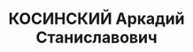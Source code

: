 ---
title: КОСИНСКИЙ Аркадий Станиславович
description: "1903 р. народження, м. Бердичів Житомирської області, поляк, із робітників,\
  \ вища освіта. Проживав у м. Миколаєві. Начальник цеху. \n  Заарештований 28.08.1937\
  \ р. Вироком Військової Колегії Верховного суду СРСР від 08.12.1937 р. засуджений\
  \ до 20 років ув’язнення з конфіскацією майна. Військовою колегією Верховного суду\
  \ СРСР 16.07.1955 р. справу припинено. Подальша доля невідома. \n  Реабілітований\
  \ у 1996 р."
---